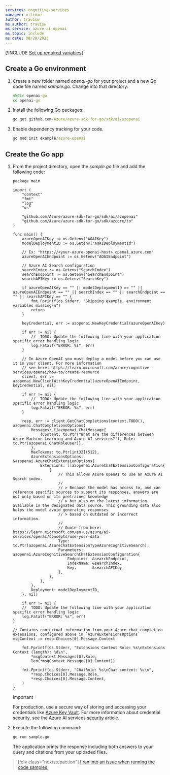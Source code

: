```yaml
---
services: cognitive-services
manager: nitinme
author: travisw
ms.author: travisw
ms.service: azure-ai-openai
ms.topic: include
ms.date: 08/29/2023
---
```


[!INCLUDE [Set up required variables](./use-your-data-common-variables.md)]

## Create a Go environment

1. Create a new folder named *openai-go* for your project and a new Go code file named *sample.go*. Change into that directory:

   ```cmd
   mkdir openai-go
   cd openai-go
   ```

1. Install the following Go packages:

   ```cmd
   go get github.com/Azure/azure-sdk-for-go/sdk/ai/azopenai
   ```
1. Enable dependency tracking for your code.
    ```cmd
    go mod init example/azure-openai
    ```
## Create the Go app

1. From the project directory, open the *sample.go* file and add the following code:

   ```golang
   package main

   import (
       "context"
       "fmt"
       "log"
       "os"

       "github.com/Azure/azure-sdk-for-go/sdk/ai/azopenai"
       "github.com/Azure/azure-sdk-for-go/sdk/azcore/to"
   )

   func main() {
       azureOpenAIKey := os.Getenv("AOAIKey")
       modelDeploymentID := os.Getenv("AOAIDeploymentId")

       // Ex: "https://<your-azure-openai-host>.openai.azure.com"
       azureOpenAIEndpoint := os.Getenv("AOAIEndpoint")

       // Azure AI Search configuration
       searchIndex := os.Getenv("SearchIndex")
       searchEndpoint := os.Getenv("SearchEndpoint")
       searchAPIKey := os.Getenv("SearchKey")

       if azureOpenAIKey == "" || modelDeploymentID == "" || azureOpenAIEndpoint == "" || searchIndex == "" || searchEndpoint == "" || searchAPIKey == "" {
           fmt.Fprintf(os.Stderr, "Skipping example, environment variables missing\n")
           return
       }

       keyCredential, err := azopenai.NewKeyCredential(azureOpenAIKey)

       if err != nil {
           //  TODO: Update the following line with your application specific error handling logic
           log.Fatalf("ERROR: %s", err)
       }

       // In Azure OpenAI you must deploy a model before you can use it in your client. For more information
       // see here: https://learn.microsoft.com/azure/cognitive-services/openai/how-to/create-resource
       client, err := azopenai.NewClientWithKeyCredential(azureOpenAIEndpoint, keyCredential, nil)

       if err != nil {
           //  TODO: Update the following line with your application specific error handling logic
           log.Fatalf("ERROR: %s", err)
       }

       resp, err := client.GetChatCompletions(context.TODO(), azopenai.ChatCompletionsOptions{
           Messages: []azopenai.ChatMessage{
               {Content: to.Ptr("What are the differences between Azure Machine Learning and Azure AI services?"), Role: to.Ptr(azopenai.ChatRoleUser)},
           },
           MaxTokens: to.Ptr[int32](512),
           AzureExtensionsOptions: &azopenai.AzureChatExtensionOptions{
               Extensions: []azopenai.AzureChatExtensionConfiguration{
                   {
                       // This allows Azure OpenAI to use an Azure AI Search index.
                       //
                       // > Because the model has access to, and can reference specific sources to support its responses, answers are not only based on its pretrained knowledge
                       // > but also on the latest information available in the designated data source. This grounding data also helps the model avoid generating responses
                       // > based on outdated or incorrect information.
                       //
                       // Quote from here: https://learn.microsoft.com/en-us/azure/ai-services/openai/concepts/use-your-data
                       Type: to.Ptr(azopenai.AzureChatExtensionTypeAzureCognitiveSearch),
                       Parameters: azopenai.AzureCognitiveSearchChatExtensionConfiguration{
                           Endpoint:  &searchEndpoint,
                           IndexName: &searchIndex,
                           Key:       &searchAPIKey,
                       },
                   },
               },
           },
           Deployment: modelDeploymentID,
       }, nil)

       if err != nil {
       //  TODO: Update the following line with your application specific error handling logic
       log.Fatalf("ERROR: %s", err)
   }

   // Contains contextual information from your Azure chat completion extensions, configured above in `AzureExtensionsOptions`
   msgContext := resp.Choices[0].Message.Context

       fmt.Fprintf(os.Stderr, "Extensions Context Role: %s\nExtensions Context (length): %d\n",
           *msgContext.Messages[0].Role,
           len(*msgContext.Messages[0].Content))

       fmt.Fprintf(os.Stderr, "ChatRole: %s\nChat content: %s\n",
           *resp.Choices[0].Message.Role,
           *resp.Choices[0].Message.Content,
       )
   }
   ```

   > [!IMPORTANT]
   > For production, use a secure way of storing and accessing your credentials like [Azure Key Vault](../../../key-vault/general/overview.md). For more information about credential security, see the Azure AI services [security](../../security-features.md) article.

1. Execute the following command:

   ```cmd
   go run sample.go
   ```

   The application prints the response including both answers to your query and citations from your uploaded files.

> [!div class="nextstepaction"]
> [I ran into an issue when running the code samples.](https://microsoft.qualtrics.com/jfe/form/SV_0Cl5zkG3CnDjq6O?PLanguage=dotnet&Pillar=AOAI&Product=ownData&Page=quickstart&Section=Create-dotnet-application)